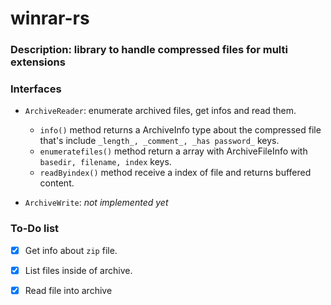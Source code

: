 # winrar-rs

### Description: library to handle compressed files for multi extensions

### Interfaces

* ```ArchiveReader```: enumerate archived files, get infos and read them.

  * ```info()``` method returns a ArchiveInfo type about the compressed file that's include ```_length_, _comment_, _has password_``` keys. 
  * ```enumeratefiles()``` method return a array with ArchiveFileInfo with ```basedir, filename, index``` keys.
  * ```readByindex()``` method receive a index of file and returns buffered content.
* ```ArchiveWrite```: _not implemented yet_

### To-Do list
- [x] Get info about ```zip``` file.
- [x] List files inside of archive.
- [x] Read file into archive

